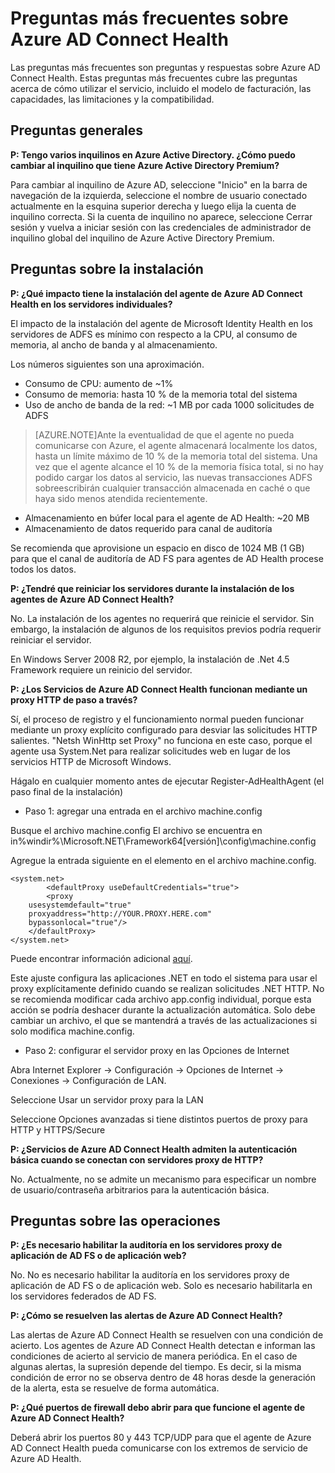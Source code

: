 <properties 
	pageTitle="Preguntas más frecuentes de Azure AD Connect Health" 
	description="Las preguntas más frecuentes son preguntas y respuestas sobre Azure AD Connect Health. Estas preguntas más frecuentes cubre las preguntas acerca de cómo utilizar el servicio, incluido el modelo de facturación, las capacidades, las limitaciones y la compatibilidad." 
	services="active-directory" 
	documentationCenter="" 
	authors="billmath" 
	manager="swadhwa" 
	editor="curtand"/>

<tags 
	ms.service="active-directory" 
	ms.workload="identity" 
	ms.tgt_pltfrm="na" 
	ms.devlang="na" 
	ms.topic="article" 
	ms.date="07/12/2015"
	ms.author="billmath"/>


# Preguntas más frecuentes sobre Azure AD Connect Health

Las preguntas más frecuentes son preguntas y respuestas sobre Azure AD Connect Health. Estas preguntas más frecuentes cubre las preguntas acerca de cómo utilizar el servicio, incluido el modelo de facturación, las capacidades, las limitaciones y la compatibilidad.

## Preguntas generales



**P: Tengo varios inquilinos en Azure Active Directory. ¿Cómo puedo cambiar al inquilino que tiene Azure Active Directory Premium?**

Para cambiar al inquilino de Azure AD, seleccione "Inicio" en la barra de navegación de la izquierda, seleccione el nombre de usuario conectado actualmente en la esquina superior derecha y luego elija la cuenta de inquilino correcta. Si la cuenta de inquilino no aparece, seleccione Cerrar sesión y vuelva a iniciar sesión con las credenciales de administrador de inquilino global del inquilino de Azure Active Directory Premium.


## Preguntas sobre la instalación



**P: ¿Qué impacto tiene la instalación del agente de Azure AD Connect Health en los servidores individuales?**

El impacto de la instalación del agente de Microsoft Identity Health en los servidores de ADFS es mínimo con respecto a la CPU, al consumo de memoria, al ancho de banda y al almacenamiento.

Los números siguientes son una aproximación.

- Consumo de CPU: aumento de ~1%
- Consumo de memoria: hasta 10 % de la memoria total del sistema
- Uso de ancho de banda de la red: ~1 MB por cada 1000 solicitudes de ADFS
>[AZURE.NOTE]Ante la eventualidad de que el agente no pueda comunicarse con Azure, el agente almacenará localmente los datos, hasta un límite máximo de 10 % de la memoria total del sistema. Una vez que el agente alcance el 10 % de la memoria física total, si no hay podido cargar los datos al servicio, las nuevas transacciones ADFS sobreescribirán cualquier transacción almacenada en caché o que haya sido menos atendida recientemente.


- Almacenamiento en búfer local para el agente de AD Health: ~20 MB
- Almacenamiento de datos requerido para canal de auditoría


Se recomienda que aprovisione un espacio en disco de 1024 MB (1 GB) para que el canal de auditoría de AD FS para agentes de AD Health procese todos los datos.

**P: ¿Tendré que reiniciar los servidores durante la instalación de los agentes de Azure AD Connect Health?**

No. La instalación de los agentes no requerirá que reinicie el servidor. Sin embargo, la instalación de algunos de los requisitos previos podría requerir reiniciar el servidor.

En Windows Server 2008 R2, por ejemplo, la instalación de .Net 4.5 Framework requiere un reinicio del servidor.


**P: ¿Los Servicios de Azure AD Connect Health funcionan mediante un proxy HTTP de paso a través?**

Sí, el proceso de registro y el funcionamiento normal pueden funcionar mediante un proxy explícito configurado para desviar las solicitudes HTTP salientes. "Netsh WinHttp set Proxy" no funciona en este caso, porque el agente usa System.Net para realizar solicitudes web en lugar de los servicios HTTP de Microsoft Windows.

Hágalo en cualquier momento antes de ejecutar Register-AdHealthAgent (el paso final de la instalación)


- Paso 1: agregar una entrada en el archivo machine.config


Busque el archivo machine.config El archivo se encuentra en in%windir%\Microsoft.NET\Framework64[versión]\config\machine.config</li>

Agregue la entrada siguiente en el elemento <configuration></configuration> en el archivo machine.config.
 
		
	<system.net>  
			<defaultProxy useDefaultCredentials="true">
       		<proxy 
        usesystemdefault="true" 
        proxyaddress="http://YOUR.PROXY.HERE.com"  
        bypassonlocal="true"/>
		</defaultProxy>
	</system.net> 

 

Puede encontrar información <defaultProxy> adicional [aquí](https://msdn.microsoft.com/library/kd3cf2ex(v=vs.110).aspx).

Este ajuste configura las aplicaciones .NET en todo el sistema para usar el proxy explícitamente definido cuando se realizan solicitudes .NET HTTP. No se recomienda modificar cada archivo app.config individual, porque esta acción se podría deshacer durante la actualización automática. Solo debe cambiar un archivo, el que se mantendrá a través de las actualizaciones si solo modifica machine.config.

- Paso 2: configurar el servidor proxy en las Opciones de Internet

Abra Internet Explorer -> Configuración -> Opciones de Internet -> Conexiones -> Configuración de LAN.

Seleccione Usar un servidor proxy para la LAN

Seleccione Opciones avanzadas si tiene distintos puertos de proxy para HTTP y HTTPS/Secure




**P: ¿Servicios de Azure AD Connect Health admiten la autenticación básica cuando se conectan con servidores proxy de HTTP?**

No. Actualmente, no se admite un mecanismo para especificar un nombre de usuario/contraseña arbitrarios para la autenticación básica.





## Preguntas sobre las operaciones



**P: ¿Es necesario habilitar la auditoría en los servidores proxy de aplicación de AD FS o de aplicación web?**

No. No es necesario habilitar la auditoría en los servidores proxy de aplicación de AD FS o de aplicación web. Solo es necesario habilitarla en los servidores federados de AD FS.



**P: ¿Cómo se resuelven las alertas de Azure AD Connect Health?**

Las alertas de Azure AD Connect Health se resuelven con una condición de acierto. Los agentes de Azure AD Connect Health detectan e informan las condiciones de acierto al servicio de manera periódica. En el caso de algunas alertas, la supresión depende del tiempo. Es decir, si la misma condición de error no se observa dentro de 48 horas desde la generación de la alerta, esta se resuelve de forma automática.




**P: ¿Qué puertos de firewall debo abrir para que funcione el agente de Azure AD Connect Health?**

Deberá abrir los puertos 80 y 443 TCP/UDP para que el agente de Azure AD Connect Health pueda comunicarse con los extremos de servicio de Azure AD Health.

<!---HONumber=August15_HO6-->
